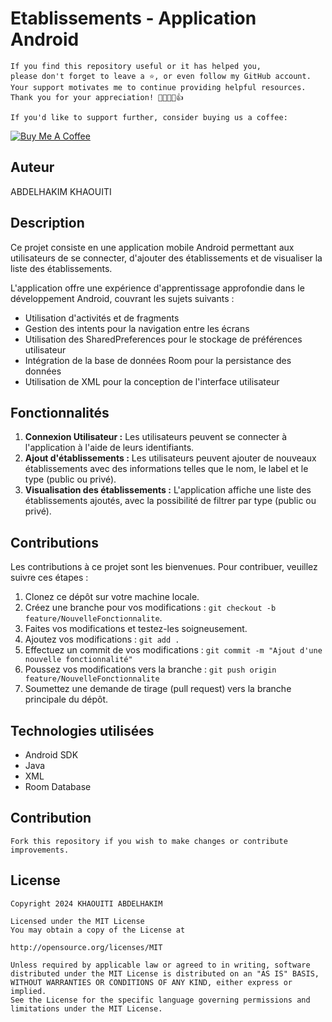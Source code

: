 # Etablissements - Application Android

```
If you find this repository useful or it has helped you,
please don't forget to leave a ⭐️, or even follow my GitHub account.
Your support motivates me to continue providing helpful resources.
Thank you for your appreciation! 🌟🚀💖😊👍

If you'd like to support further, consider buying us a coffee:
```
[![Buy Me A Coffee](https://img.shields.io/badge/Buy%20Me%20A%20Coffee--yellow.svg?style=for-the-badge&logo=buy-me-a-coffee)](https://www.buymeacoffee.com/kh.abdelhakim)


## Auteur
ABDELHAKIM KHAOUITI

## Description
Ce projet consiste en une application mobile Android permettant aux utilisateurs de se connecter, d'ajouter des établissements et de visualiser la liste des établissements.

L'application offre une expérience d'apprentissage approfondie dans le développement Android, couvrant les sujets suivants :
- Utilisation d'activités et de fragments
- Gestion des intents pour la navigation entre les écrans
- Utilisation des SharedPreferences pour le stockage de préférences utilisateur
- Intégration de la base de données Room pour la persistance des données
- Utilisation de XML pour la conception de l'interface utilisateur

## Fonctionnalités
1. **Connexion Utilisateur :** Les utilisateurs peuvent se connecter à l'application à l'aide de leurs identifiants.
2. **Ajout d'établissements :** Les utilisateurs peuvent ajouter de nouveaux établissements avec des informations telles que le nom, le label et le type (public ou privé).
3. **Visualisation des établissements :** L'application affiche une liste des établissements ajoutés, avec la possibilité de filtrer par type (public ou privé).

## Contributions
Les contributions à ce projet sont les bienvenues. Pour contribuer, veuillez suivre ces étapes :
1. Clonez ce dépôt sur votre machine locale.
2. Créez une branche pour vos modifications : `git checkout -b feature/NouvelleFonctionnalite`.
3. Faites vos modifications et testez-les soigneusement.
4. Ajoutez vos modifications : `git add .`
5. Effectuez un commit de vos modifications : `git commit -m "Ajout d'une nouvelle fonctionnalité"`
6. Poussez vos modifications vers la branche : `git push origin feature/NouvelleFonctionnalite`
7. Soumettez une demande de tirage (pull request) vers la branche principale du dépôt.

## Technologies utilisées
- Android SDK
- Java
- XML
- Room Database

## Contribution

```
Fork this repository if you wish to make changes or contribute improvements.
```

## License

```
Copyright 2024 KHAOUITI ABDELHAKIM

Licensed under the MIT License
You may obtain a copy of the License at

http://opensource.org/licenses/MIT

Unless required by applicable law or agreed to in writing, software
distributed under the MIT License is distributed on an "AS IS" BASIS,
WITHOUT WARRANTIES OR CONDITIONS OF ANY KIND, either express or implied.
See the License for the specific language governing permissions and
limitations under the MIT License.
```


